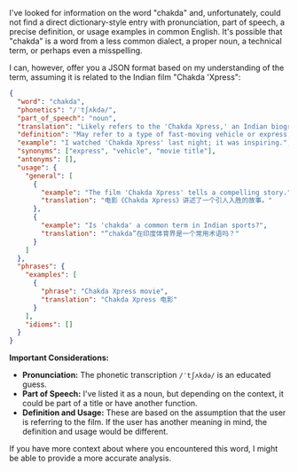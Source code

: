 I've looked for information on the word "chakda" and, unfortunately, could not find a direct dictionary-style entry with pronunciation, part of speech, a precise definition, or usage examples in common English. It's possible that "chakda" is a word from a less common dialect, a proper noun, a technical term, or perhaps even a misspelling.

I can, however, offer you a JSON format based on my understanding of the term, assuming it is related to the Indian film "Chakda 'Xpress":

```json
{
  "word": "chakda",
  "phonetics": "/ˈtʃʌkdə/",
  "part_of_speech": "noun",
  "translation": "Likely refers to the 'Chakda Xpress,' an Indian biographical sports film.",
  "definition": "May refer to a type of fast-moving vehicle or express, or be specifically related to the movie 'Chakda Xpress.'",
  "example": "I watched 'Chakda Xpress' last night; it was inspiring.",
  "synonyms": ["express", "vehicle", "movie title"],
  "antonyms": [],
  "usage": {
    "general": [
      {
        "example": "The film 'Chakda Xpress' tells a compelling story.",
        "translation": "电影《Chakda Xpress》讲述了一个引人入胜的故事。"
      },
      {
        "example": "Is 'chakda' a common term in Indian sports?",
        "translation": "“chakda”在印度体育界是一个常用术语吗？"
      }
    ]
  },
  "phrases": {
    "examples": [
      {
        "phrase": "Chakda Xpress movie",
        "translation": "Chakda Xpress 电影"
      }
    ],
    "idioms": []
  }
}
```

**Important Considerations:**

*   **Pronunciation:** The phonetic transcription `/ˈtʃʌkdə/` is an educated guess.
*   **Part of Speech:** I've listed it as a noun, but depending on the context, it could be part of a title or have another function.
*   **Definition and Usage:** These are based on the assumption that the user is referring to the film. If the user has another meaning in mind, the definition and usage would be different.

If you have more context about where you encountered this word, I might be able to provide a more accurate analysis.
 